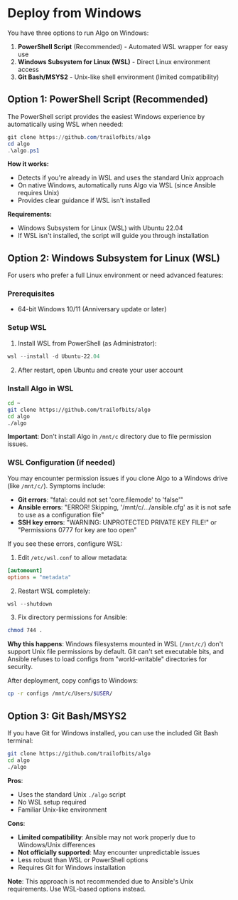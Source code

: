 # Deploy from Windows

You have three options to run Algo on Windows:

1. **PowerShell Script** (Recommended) - Automated WSL wrapper for easy use
2. **Windows Subsystem for Linux (WSL)** - Direct Linux environment access
3. **Git Bash/MSYS2** - Unix-like shell environment (limited compatibility)

## Option 1: PowerShell Script (Recommended)

The PowerShell script provides the easiest Windows experience by automatically using WSL when needed:

```powershell
git clone https://github.com/trailofbits/algo
cd algo
.\algo.ps1
```

**How it works:**
- Detects if you're already in WSL and uses the standard Unix approach
- On native Windows, automatically runs Algo via WSL (since Ansible requires Unix)
- Provides clear guidance if WSL isn't installed

**Requirements:**
- Windows Subsystem for Linux (WSL) with Ubuntu 22.04
- If WSL isn't installed, the script will guide you through installation

## Option 2: Windows Subsystem for Linux (WSL)

For users who prefer a full Linux environment or need advanced features:

### Prerequisites
* 64-bit Windows 10/11 (Anniversary update or later)

### Setup WSL
1. Install WSL from PowerShell (as Administrator):
```powershell
wsl --install -d Ubuntu-22.04
```

2. After restart, open Ubuntu and create your user account

### Install Algo in WSL
```bash
cd ~
git clone https://github.com/trailofbits/algo
cd algo
./algo
```

**Important**: Don't install Algo in `/mnt/c` directory due to file permission issues.

### WSL Configuration (if needed)

You may encounter permission issues if you clone Algo to a Windows drive (like `/mnt/c/`). Symptoms include:

- **Git errors**: "fatal: could not set 'core.filemode' to 'false'"
- **Ansible errors**: "ERROR! Skipping, '/mnt/c/.../ansible.cfg' as it is not safe to use as a configuration file"
- **SSH key errors**: "WARNING: UNPROTECTED PRIVATE KEY FILE!" or "Permissions 0777 for key are too open"

If you see these errors, configure WSL:

1. Edit `/etc/wsl.conf` to allow metadata:
```ini
[automount]
options = "metadata"
```

2. Restart WSL completely:
```powershell
wsl --shutdown
```

3. Fix directory permissions for Ansible:
```bash
chmod 744 .
```

**Why this happens**: Windows filesystems mounted in WSL (`/mnt/c/`) don't support Unix file permissions by default. Git can't set executable bits, and Ansible refuses to load configs from "world-writable" directories for security.

After deployment, copy configs to Windows:
```bash
cp -r configs /mnt/c/Users/$USER/
```

## Option 3: Git Bash/MSYS2

If you have Git for Windows installed, you can use the included Git Bash terminal:

```bash
git clone https://github.com/trailofbits/algo
cd algo
./algo
```

**Pros**:
- Uses the standard Unix `./algo` script
- No WSL setup required
- Familiar Unix-like environment

**Cons**:
- **Limited compatibility**: Ansible may not work properly due to Windows/Unix differences
- **Not officially supported**: May encounter unpredictable issues
- Less robust than WSL or PowerShell options
- Requires Git for Windows installation

**Note**: This approach is not recommended due to Ansible's Unix requirements. Use WSL-based options instead.
